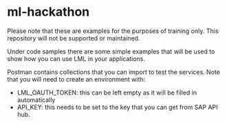 # ml-hackathon

Please note that these are examples for the purposes of training only. This repository will not be supported or maintained. 

Under code samples there are some simple examples that will be used to show how you can use LML in your applications.

Postman contains collections that you can import to test the services. Note that you will need to create an environment with:

- LML_OAUTH_TOKEN: this can be left empty as it will be filled in automatically
- API_KEY: this needs to be set to the key that you can get from SAP API hub.
